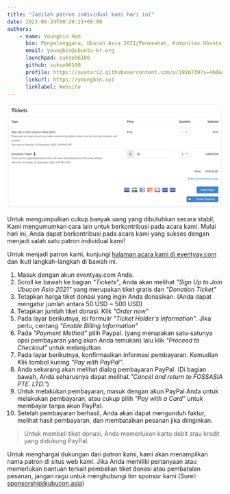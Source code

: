 ```yaml
---
title: "Jadilah patron individual kami hari ini"
date: 2021-06-24T00:20:21+09:00
authors:
    - name: Youngbin Han
      bio: Penyelenggara, Ubucon Asia 2021/Penasehat, Komunitas Ubuntu Korea 
      email: youngbin@ubuntu-kr.org
      launchpad: sukso96100
      github: sukso96100
      profile: https://avatars2.githubusercontent.com/u/1916739?s=460&v=4
      linkurl: https://youngbin.xyz
      linklabel: Website
---
```


![Tickets](tickets-en.png)

Untuk mengumpulkan cukup banyak uang yang dibutuhkan secara stabil, Kami mengumumkan cara lain untuk berkontribusi pada acara kami.
Mulai hari ini, Anda dapat berkontribusi pada acara kami yang sukses dengan menjadi salah satu patron individual kami!

Untuk menjadi patron kami, kunjungi [halaman acara kami di eventyay.com](https://eventyay.com/e/75ac7f83) dan ikuti langkah-langkah di bawah ini.

1. Masuk dengan akun eventyay.com Anda.
2. Scroll ke bawah ke bagian *"Tickets"*, Anda akan melihat *"Sign Up to Join Ubucon Asia 2021"* yang merupakan tiket gratis dan *"Donation Ticket"*
3. Tetapkan harga tiket donasi yang ingin Anda donasikan. (Anda dapat mengatur jumlah antara 50 USD ~ 500 USD)
4. Tetapkan jumlah tiket donasi. Klik *"Order now"*
5. Pada layar berikutnya, isi formulir *"Ticket Holder's Information"*. Jika perlu, centang *"Enable Billing Information"*
6. Pada *"Payment Method"* pilih Paypal. (yang merupakan satu-satunya opsi pembayaran yang akan Anda temukan) lalu klik *"Proceed to Checkout"* untuk melanjutkan
7. Pada layar berikutnya, konfirmasikan informasi pembayaran. Kemudian Klik tombol kuning *"Pay with PayPal"*.
8. Anda sekarang akan melihat dialog pembayaran PayPal. (Di bagian bawah, Anda seharusnya dapat melihat *"Cancel and return to FOSSASIA PTE. LTD."*)
9. Untuk melakukan pembayaran, masuk dengan akun PayPal Anda untuk melakukan pembayaran, atau cukup pilih *"Pay with a Card"* untuk membayar tanpa akun PayPal.
10. Setelah pembayaran berhasil, Anda akan dapat mengunduh faktur, melihat hasil pembayaran, dan membatalkan pesanan jika diinginkan.

> Untuk membeli tiket donasi, Anda memerlukan kartu debit atau kredit yang didukung PayPal.

Untuk menghargai dukungan dari patron kami, kami akan menampilkan nama patron di situs web kami.
Jika Anda memiliki pertanyaan atau memerlukan bantuan terkait pembelian tiket donasi atau pembatalan pesanan, jangan ragu untuk menghubungi tim sponsor kami (Surel: [sponsorship@ubucon.asia](mailto:sponsorship@ubucon.asia))

